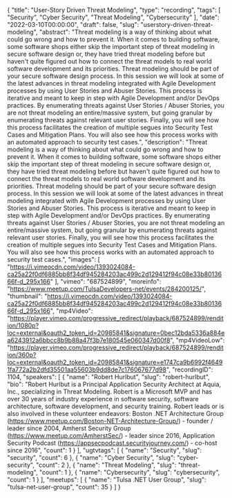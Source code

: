 {
  "title": "User-Story Driven Threat Modeling",
  "type": "recording",
  "tags": [
    "Security",
    "Cyber Security",
    "Threat Modeling",
    "Cybersecurity"
  ],
  "date": "2022-03-10T00:00:00",
  "draft": false,
  "slug": "userstory-driven-threat-modeling",
  "abstract": "Threat modeling is a way of thinking about what could go wrong and how to prevent it. When it comes to building software, some software shops either skip the important step of threat modeling in secure software design or, they have tried threat modeling before but haven't quite figured out how to connect the threat models to real world software development and its priorities. Threat modeling should be part of your secure software design process. In this session we will look at some of the latest advances in threat modeling integrated with Agile Development processes by using User Stories and Abuser Stories. This process is iterative and meant to keep in step with Agile Development and/or DevOps practices. By enumerating threats against User Stories / Abuser Stories, you are not threat modeling an entire/massive system, but going granular by enumerating threats against relevant user stories. Finally, you will see how this process facilitates the creation of multiple segues into Security Test Cases and Mitigation Plans. You will also see how this process works with an automated approach to security test cases.",
  "description": "Threat modeling is a way of thinking about what could go wrong and how to prevent it. When it comes to building software, some software shops either skip the important step of threat modeling in secure software design or, they have tried threat modeling before but haven't quite figured out how to connect the threat models to real world software development and its priorities. Threat modeling should be part of your secure software design process. In this session we will look at some of the latest advances in threat modeling integrated with Agile Development processes by using User Stories and Abuser Stories. This process is iterative and meant to keep in step with Agile Development and/or DevOps practices. By enumerating threats against User Stories / Abuser Stories, you are not threat modeling an entire/massive system, but going granular by enumerating threats against relevant user stories. Finally, you will see how this process facilitates the creation of multiple segues into Security Test Cases and Mitigation Plans. You will also see how this process works with an automated approach to security test cases.",
  "images": [
    "https://i.vimeocdn.com/video/1393024084-ca25a22f0df6885bb8f34df945284203ac499c2d129412f94c08e33b8013666f-d_295x166"
  ],
  "vimeo": "687524899",
  "moreinfo": "https://www.meetup.com/TulsaDevelopers-net/events/284200125/",
  "thumbnail": "https://i.vimeocdn.com/video/1393024084-ca25a22f0df6885bb8f34df945284203ac499c2d129412f94c08e33b8013666f-d_295x166",
  "mp4Video": "https://player.vimeo.com/progressive_redirect/playback/687524899/rendition/1080p?loc=external&oauth2_token_id=20985841&signature=0bec12bda5336a884ea6243912a6bbcc8b9b88a47f3b7e180545e060347d00f8",
  "mp4VideoLow": "https://player.vimeo.com/progressive_redirect/playback/687524899/rendition/360p?loc=external&oauth2_token_id=20985841&signature=e1747ca9b6992f46491fa772a2b2dfd35501aa55603b9dd8de7c176067677d98",
  "recordingID": 1104,
  "speakers": [
    {
      "name": "Robert Hurlbut",
      "slug": "robert-hurlbut",
      "bio": "Robert Hurlbut is a Principal Application Security Architect at Aquia, Inc., specializing in Threat Modeling. Robert is a Microsoft MVP and has over 30 years of industry experience in software security, software architecture, software development, and security training. Robert leads or is also involved in these volunteer endeavors: Boston .NET Architecture Group (https://www.meetup.com/Boston-NET-Architecture-Group/) - founder / leader since 2004, Amherst Security Group (https://www.meetup.com/AmherstSec/) - leader since 2016, Application Security Podcast (https://appsecpodcast.securityjourney.com/) - co-host since 2016",
      "count": 1
    }
  ],
  "ugtvtags": [
    {
      "name": "Security",
      "slug": "security",
      "count": 6
    },
    {
      "name": "Cyber Security",
      "slug": "cyber-security",
      "count": 2
    },
    {
      "name": "Threat Modeling",
      "slug": "threat-modeling",
      "count": 1
    },
    {
      "name": "Cybersecurity",
      "slug": "cybersecurity",
      "count": 1
    }
  ],
  "meetups": [
    {
      "name": "Tulsa .NET User Group",
      "slug": "tulsa-net-user-group",
      "count": 35
    }
  ]
}